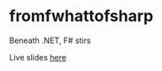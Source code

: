 # fromfwhattofsharp
Beneath .NET, F# stirs

Live slides [here](https://birdmod.github.io/fromfwhattofsharp/index.html)
